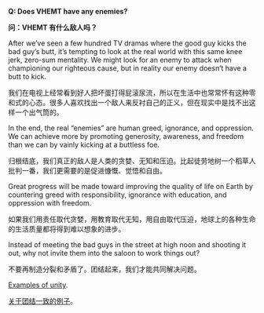 **Q: Does VHEMT have any enemies?**

**问：VHEMT 有什么敌人吗？**

After we’ve seen a few hundred TV dramas where the good guy kicks the bad guy’s butt, it’s tempting to look at the real world with this same knee jerk, zero-sum mentality. We might look for an enemy to attack when championing our righteous cause, but in reality our enemy doesn’t have a butt to kick.

我们在电视上经常看到好人把坏蛋打得屁滚尿流，所以在生活中也常常怀有这种零和式的心态。很多人喜欢找出一个敌人来反衬自己的正义，但在现实中是找不出这样一个出气筒的。

In the end, the real “enemies” are human greed, ignorance, and oppression. We can achieve more by promoting generosity, awareness, and freedom than we can by vainly kicking at a buttless foe.

归根结底，我们真正的敌人是人类的贪婪、无知和压迫。比起徒劳地树一个稻草人批判一番，我们更需要的是促进慷慨、觉悟和自由。

Great progress will be made toward improving the quality of life on Earth by countering greed with responsibility, ignorance with education, and oppression with freedom.

如果我们用责任取代贪婪，用教育取代无知，用自由取代压迫，地球上的各种生命的生活质量都将得到难以想象的进步。

Instead of meeting the bad guys in the street at high noon and shooting it out, why not invite them into the saloon to work things out?

不要再制造分裂和矛盾了。团结起来，我们才能共同解决问题。

[Examples of unity](https://www.vhemt.org/unity.htm). 

[关于团结一致的例子](https://www.willskywalker.com/vhemt/unity.htm)。

